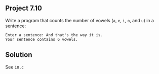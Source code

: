 ## Project 7.10

Write a program that counts the number of vowels (`a`, `e`, `i`, `o`, and `u`) in a sentence:

```
Enter a sentence: And that's the way it is.
Your sentence contains 6 vowels.
```

## Solution

See `10.c`
